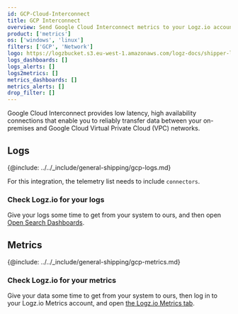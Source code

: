 ```yaml
---
id: GCP-Cloud-Interconnect
title: GCP Interconnect
overview: Send Google Cloud Interconnect metrics to your Logz.io account.
product: ['metrics']
os: ['windows', 'linux']
filters: ['GCP', 'Network']
logo: https://logzbucket.s3.eu-west-1.amazonaws.com/logz-docs/shipper-logos/interconnect.png
logs_dashboards: []
logs_alerts: []
logs2metrics: []
metrics_dashboards: []
metrics_alerts: []
drop_filter: []
---
```




Google Cloud Interconnect provides low latency, high availability connections that enable you to reliably transfer data between your on-premises and Google Cloud Virtual Private Cloud (VPC) networks. 

## Logs

{@include: ../../_include/general-shipping/gcp-logs.md}  

For this integration, the telemetry list needs to include `connectors`.

### Check Logz.io for your logs

Give your logs some time to get from your system to ours, and then open [Open Search Dashboards](https://app.logz.io/#/dashboard/osd).

## Metrics

{@include: ../../_include/general-shipping/gcp-metrics.md}


### Check Logz.io for your metrics

Give your data some time to get from your system to ours, then log in to your Logz.io Metrics account, and open [the Logz.io Metrics tab](https://app.logz.io/#/dashboard/metrics/).